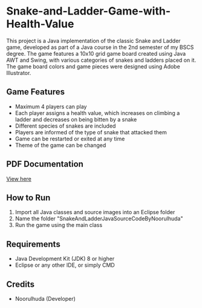 # Snake-and-Ladder-Game-with-Health-Value
This project is a Java implementation of the classic Snake and Ladder game, developed as part of a Java course in the 2nd semester of my BSCS degree. The game features a 10x10 grid game board created using Java AWT and Swing, with various categories of snakes and ladders placed on it. The game board colors and game pieces were designed using Adobe Illustrator.

## Game Features

- Maximum 4 players can play
- Each player assigns a health value, which increases on climbing a ladder and decreases on being bitten by a snake
- Different species of snakes are included
- Players are informed of the type of snake that attacked them
- Game can be restarted or exited at any time
- Theme of the game can be changed
## PDF Documentation
[View here](https://drive.google.com/file/d/1smigmofwpyEy-GTMObeF3Aew3HYRic5c/view?usp=sharing)

## How to Run

1. Import all Java classes and source images into an Eclipse folder
2. Name the folder "SnakeAndLadderJavaSourceCodeByNoorulhuda"
3. Run the game using the main class

## Requirements

- Java Development Kit (JDK) 8 or higher
- Eclipse or any other IDE, or simply CMD

## Credits

- Noorulhuda (Developer)
